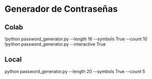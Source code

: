 # Generador de Contraseñas

## Colab
!python password_generator.py --length 16 --symbols True --count 10
!python password_generator.py --interactive True

## Local
python password_generator.py --length 20 --symbols True --count 5
